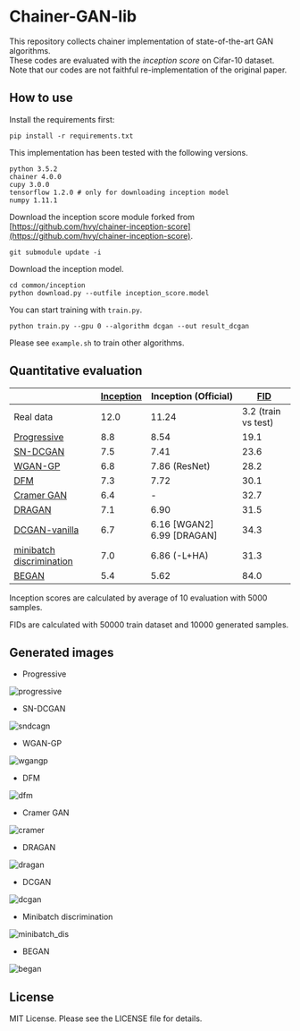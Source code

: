 # Chainer-GAN-lib
This repository collects chainer implementation of state-of-the-art GAN algorithms.  
These codes are evaluated with the _inception score_ on Cifar-10 dataset.  
Note that our codes are not faithful re-implementation of the original paper.

How to use
-------

Install the requirements first:
```
pip install -r requirements.txt
```
This implementation has been tested with the following versions.
```
python 3.5.2
chainer 4.0.0
cupy 3.0.0
tensorflow 1.2.0 # only for downloading inception model
numpy 1.11.1
```
Download the inception score module forked from [https://github.com/hvy/chainer-inception-score](https://github.com/hvy/chainer-inception-score).
```
git submodule update -i
```
Download the inception model.
```
cd common/inception
python download.py --outfile inception_score.model
```
You can start training with `train.py`.

`python train.py --gpu 0 --algorithm dcgan --out result_dcgan`

Please see `example.sh` to train other algorithms.

Quantitative evaluation
-------

| | [Inception](https://arxiv.org/abs/1606.03498) | Inception (Official) | [FID](https://arxiv.org/abs/1706.08500) |
| ------------- | ------------- | ------------- | ------------- |
| Real data  | 12.0 | 11.24 | 3.2 (train vs test) |
| [Progressive](http://research.nvidia.com/publication/2017-10_Progressive-Growing-of)  | 8.8 | 8.54 | 19.1 |
| [SN-DCGAN](https://drive.google.com/file/d/0B8HZ50DPgR3eSVV6YlF3XzQxSjQ/view?usp=sharing)  | 7.5 | 7.41 | 23.6 |
| [WGAN-GP](https://arxiv.org/abs/1704.00028)  | 6.8 | 7.86 (ResNet) | 28.2 |
| [DFM](https://openreview.net/pdf?id=S1X7nhsxl)  | 7.3 | 7.72 | 30.1 |
| [Cramer GAN](https://arxiv.org/abs/1705.10743) | 6.4 | - | 32.7 |
| [DRAGAN](https://arxiv.org/abs/1705.07215)  | 7.1 | 6.90 | 31.5 | 
| [DCGAN-vanilla](https://arxiv.org/abs/1511.06434) | 6.7 | 6.16 [WGAN2] 6.99 [DRAGAN] | 34.3 |
| [minibatch discrimination](https://arxiv.org/abs/1606.03498)  | 7.0 | 6.86 (-L+HA) | 31.3 |
| [BEGAN](https://arxiv.org/abs/1703.10717)  | 5.4 | 5.62 | 84.0 |

Inception scores are calculated by average of 10 evaluation with 5000 samples.

FIDs are calculated with 50000 train dataset and 10000 generated samples.

Generated images
-------

- Progressive

![progressive](./images/progressive.png)

- SN-DCGAN

![sndcagn](./images/sndcgan.png)

- WGAN-GP

![wgangp](./images/wgan_gp.png)

- DFM

![dfm](./images/dfm.png)

- Cramer GAN

![cramer](./images/cramer.png)

- DRAGAN

![dragan](./images/dragan.png)

- DCGAN

![dcgan](./images/dcgan.png)

- Minibatch discrimination

![minibatch_dis](./images/minibatch_dis.png)

- BEGAN

![began](./images/began.png)

License
-------
MIT License. Please see the LICENSE file for details.
